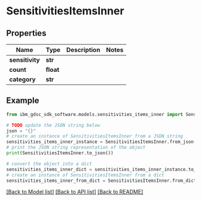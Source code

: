 # SensitivitiesItemsInner


## Properties

Name | Type | Description | Notes
------------ | ------------- | ------------- | -------------
**sensitivity** | **str** |  | 
**count** | **float** |  | 
**category** | **str** |  | 

## Example

```python
from ibm_gdsc_sdk_software.models.sensitivities_items_inner import SensitivitiesItemsInner

# TODO update the JSON string below
json = "{}"
# create an instance of SensitivitiesItemsInner from a JSON string
sensitivities_items_inner_instance = SensitivitiesItemsInner.from_json(json)
# print the JSON string representation of the object
print(SensitivitiesItemsInner.to_json())

# convert the object into a dict
sensitivities_items_inner_dict = sensitivities_items_inner_instance.to_dict()
# create an instance of SensitivitiesItemsInner from a dict
sensitivities_items_inner_from_dict = SensitivitiesItemsInner.from_dict(sensitivities_items_inner_dict)
```
[[Back to Model list]](../README.md#documentation-for-models) [[Back to API list]](../README.md#documentation-for-api-endpoints) [[Back to README]](../README.md)



